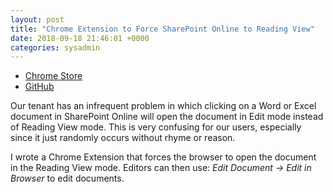 ```yaml
---
layout: post
title: "Chrome Extension to Force SharePoint Online to Reading View"
date: 2018-09-18 21:46:01 +0000
categories: sysadmin
---
```


- [Chrome Store](https://chrome.google.com/webstore/detail/spo-view-it/omljlibfjloccmdmmlpcnlijjneabhjm)
- [GitHub](https://github.com/jftuga/spo_view_it)

Our tenant has an infrequent problem in which clicking on a Word or Excel document in SharePoint Online will open the document in Edit mode instead of Reading View mode.  This is very confusing for our users, especially since it just randomly occurs without rhyme or reason.

I wrote a Chrome Extension that forces the browser to open the document in the Reading View mode.  Editors can then use: *Edit Document -> Edit in Browser* to edit documents.


